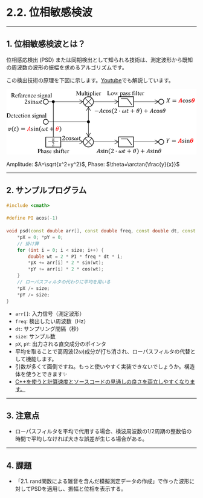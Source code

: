 # 2.2. 位相敏感検波
---
## 1. 位相敏感検波とは？
位相感応検出 (PSD) または同期検出として知られる技術は、測定波形から既知の周波数の波形の振幅を求めるアルゴリズムです。

この検出技術の原理を下図に示します。[Youtube](https://www.youtube.com/watch?v=pHyuB1YW4qY)でも解説しています。

![PSD](https://github.com/daigokk/LIA/blob/master/docs/images/PSD.png?raw=true)

Amplitude: $A=\sqrt{x^2+y^2}$, Phase: $\theta=\arctan{\frac{y}{x}}$

---

## 2. サンプルプログラム
```cpp
#include <cmath>

#define PI acos(-1)

void psd(const double arr[], const double freq, const double dt, const int size, double* pX, double* pY) {
    *pX = 0; *pY = 0;
    // 掛け算
    for (int i = 0; i < size; i++) {
        double wt = 2 * PI * freq * dt * i;
        *pX += arr[i] * 2 * sin(wt);
        *pY += arr[i] * 2 * cos(wt);
    }
    // ローパスフィルタの代わりに平均を用いる
    *pX /= size;
    *pY /= size;
}
```

- `arr[]`: 入力信号（測定波形）
- `freq`: 検出したい周波数（Hz）
- `dt`: サンプリング間隔（秒）
- `size`: サンプル数
- `pX`, `pY`: 出力される直交成分のポインタ
- 平均を取ることで高周波($2\omega$)成分が打ち消され、ローパスフィルタの代替として機能します。
- 引数が多くて面倒ですね。もっと使いやすく実装できないでしょうか。構造体を使うとできます✨
- [C++を使うと計算速度とソースコードの見通しの良さを両立しやすくなります。](https://github.com/daigokk/LIA/blob/master/LIA/Psd.h)
---
## 3. 注意点
- ローパスフィルタを平均で代用する場合、検波周波数の1/2周期の整数倍の時間で平均しなければ大きな誤差が生じる場合がある。
---
## 4. 課題
- 「2.1. rand関数による雑音を含んだ模擬測定データの作成」で作った波形に対してPSDを適用し、振幅と位相を表示する。

